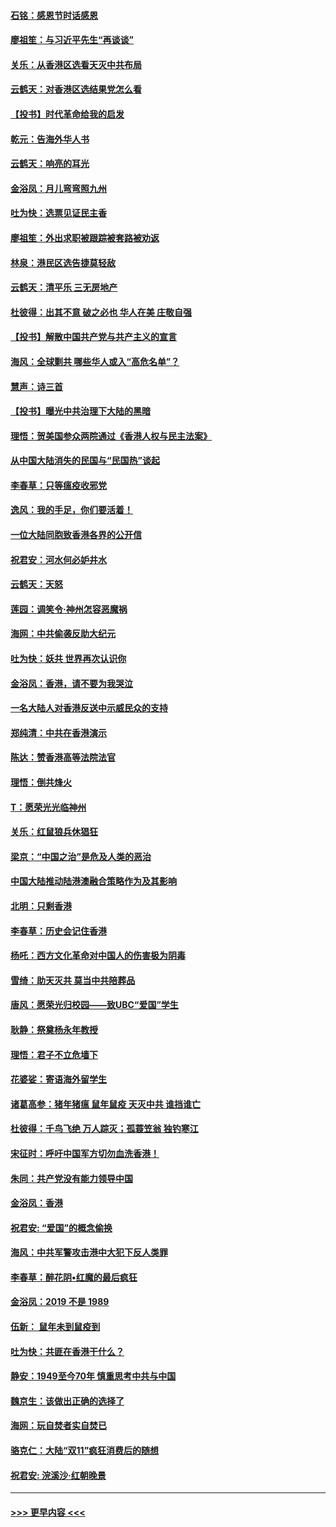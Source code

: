 #### [石铭：感恩节时话感恩](../pages/nsc993/n11687568.md?t=11290344) 
#### [廖祖笙：与习近平先生“再谈谈”](../pages/nsc993/n11687005.md?t=11290344) 
#### [关乐：从香港区选看天灭中共布局](../pages/nsc993/n11686647.md?t=11290344) 
#### [云鹤天：对香港区选结果党怎么看](../pages/nsc993/n11686216.md?t=11290344) 
#### [【投书】时代革命给我的启发](../pages/nsc993/n11684287.md?t=11290344) 
#### [乾元：告海外华人书](../pages/nsc993/n11684044.md?t=11290344) 
#### [云鹤天：响亮的耳光](../pages/nsc993/n11684254.md?t=11290344) 
#### [金浴凤：月儿弯弯照九州](../pages/nsc993/n11684231.md?t=11290344) 
#### [吐为快：选票见证民主香](../pages/nsc993/n11684206.md?t=11290344) 
#### [廖祖笙：外出求职被跟踪被套路被劝返](../pages/nsc993/n11683874.md?t=11290344) 
#### [林泉：港民区选告捷莫轻敌](../pages/nsc993/n11683930.md?t=11290344) 
#### [云鹤天：清平乐 三无房地产](../pages/nsc993/n11681521.md?t=11290344) 
#### [杜彼得：出其不意 破之必也 华人在美 庄敬自强](../pages/nsc993/n11679554.md?t=11290344) 
#### [【投书】解散中国共产党与共产主义的宣言](../pages/nsc993/n11679177.md?t=11290344) 
#### [海风：全球剿共 哪些华人或入“高危名单”？](../pages/nsc993/n11678617.md?t=11290344) 
#### [慧声：诗三首](../pages/nsc993/n11678848.md?t=11290344) 
#### [【投书】曝光中共治理下大陆的黑暗](../pages/nsc993/n11678674.md?t=11290344) 
#### [理悟：贺美国参众两院通过《香港人权与民主法案》](../pages/nsc993/n11678104.md?t=11290344) 
#### [从中国大陆消失的民国与“民国热”谈起](../pages/nsc993/n11678075.md?t=11290344) 
#### [李春草：只等瘟疫收邪党](../pages/nsc993/n11677308.md?t=11290344) 
#### [逸风：我的手足，你们要活着！](../pages/nsc993/n11676352.md?t=11290344) 
#### [一位大陆同胞致香港各界的公开信](../pages/nsc993/n11675761.md?t=11290344) 
#### [祝君安：河水何必妒井水](../pages/nsc993/n11675746.md?t=11290344) 
#### [云鹤天：天怒](../pages/nsc993/n11675718.md?t=11290344) 
#### [莲园：调笑令‧神州怎容恶魔祸](../pages/nsc993/n11675648.md?t=11290344) 
#### [海网：中共偷袭反助大纪元](../pages/nsc993/n11673515.md?t=11290344) 
#### [吐为快：妖共 世界再次认识你](../pages/nsc993/n11673506.md?t=11290344) 
#### [金浴凤：香港，请不要为我哭泣](../pages/nsc993/n11673248.md?t=11290344) 
#### [一名大陆人对香港反送中示威民众的支持](../pages/nsc993/n11672615.md?t=11290344) 
#### [郑纯清：中共在香港演示](../pages/nsc993/n11670539.md?t=11290344) 
#### [陈达：赞香港高等法院法官](../pages/nsc993/n11669542.md?t=11290344) 
#### [理悟：倒共烽火](../pages/nsc993/n11668844.md?t=11290344) 
#### [T：愿荣光光临神州](../pages/nsc993/n11668421.md?t=11290344) 
#### [关乐：红鼠狼兵休猖狂](../pages/nsc993/n11668378.md?t=11290344) 
#### [梁京：“中国之治”是危及人类的恶治](../pages/nsc993/n11668328.md?t=11290344) 
#### [中国大陆推动陆港澳融合策略作为及其影响](../pages/nsc993/n11668157.md?t=11290344) 
#### [北明：只剩香港](../pages/nsc993/n11668002.md?t=11290344) 
#### [李春草：历史会记住香港](../pages/nsc993/n11667927.md?t=11290344) 
#### [杨吒：西方文化革命对中国人的伤害极为阴毒](../pages/nsc993/n11664521.md?t=11290344) 
#### [雪绮：助天灭共 莫当中共陪葬品](../pages/nsc993/n11662650.md?t=11290344) 
#### [唐风：愿荣光归校园——致UBC“爱国”学生](../pages/nsc993/n11662194.md?t=11290344) 
#### [耿静：祭奠杨永年教授](../pages/nsc993/n11662514.md?t=11290344) 
#### [理悟：君子不立危墙下](../pages/nsc993/n11662172.md?t=11290344) 
#### [花婆娑：寄语海外留学生](../pages/nsc993/n11662121.md?t=11290344) 
#### [诸葛高参：猪年猪瘟 鼠年鼠疫 天灭中共 谁挡谁亡](../pages/nsc993/n11661980.md?t=11290344) 
#### [杜彼得：千鸟飞绝 万人踪灭；孤蓑笠翁 独钓寒江](../pages/nsc993/n11661170.md?t=11290344) 
#### [宋征时：呼吁中国军方切勿血洗香港！](../pages/nsc993/n11415318.md?t=11290344) 
#### [朱同：共产党没有能力领导中国](../pages/nsc993/n11660421.md?t=11290344) 
#### [金浴凤：香港](../pages/nsc993/n11660419.md?t=11290344) 
#### [祝君安: “爱国”的概念偷换](../pages/nsc993/n11659706.md?t=11290344) 
#### [海风：中共军警攻击港中大犯下反人类罪](../pages/nsc993/n11659632.md?t=11290344) 
#### [李春草：醉花阴•红魔的最后疯狂](../pages/nsc993/n11659287.md?t=11290344) 
#### [金浴凤：2019 不是 1989](../pages/nsc993/n11657663.md?t=11290344) 
#### [伍新： 鼠年未到鼠疫到](../pages/nsc993/n11655098.md?t=11290344) 
#### [吐为快：共匪在香港干什么？](../pages/nsc993/n11654891.md?t=11290344) 
#### [静安：1949至今70年 慎重思考中共与中国](../pages/nsc993/n11651244.md?t=11290344) 
#### [魏京生：该做出正确的选择了](../pages/nsc993/n11653084.md?t=11290344) 
#### [海网：玩自焚者实自焚已](../pages/nsc993/n11652423.md?t=11290344) 
#### [骆克仁：大陆“双11”疯狂消费后的随想](../pages/nsc993/n11652305.md?t=11290344) 
#### [祝君安: 浣溪沙·红朝晚景](../pages/nsc993/n11652258.md?t=11290344) 

----
#### [ >>> 更早内容 <<< ](../indexes/nsc993-earlier.md)
